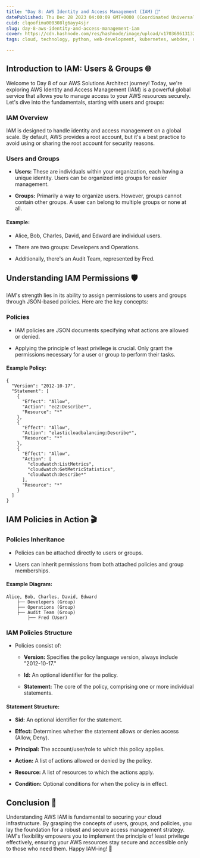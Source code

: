 ```yaml
---
title: "Day 8: AWS Identity and Access Management (IAM) 🚀"
datePublished: Thu Dec 28 2023 04:00:09 GMT+0000 (Coordinated Universal Time)
cuid: clqoofimu000308lg6ayy4sjr
slug: day-8-aws-identity-and-access-management-iam
cover: https://cdn.hashnode.com/res/hashnode/image/upload/v1703696131321/c441bb8c-53f7-4b05-88bc-34e5aa44f82c.gif
tags: cloud, technology, python, web-development, kubernetes, webdev, developer, devops, terraform, web3, technical-writing-1, 90daysofdevops, trainwithshubham, 90daysofdevops-chanllenge

---
```


## Introduction to IAM: Users & Groups 🌐

Welcome to Day 8 of our AWS Solutions Architect journey! Today, we're exploring AWS Identity and Access Management (IAM) is a powerful global service that allows you to manage access to your AWS resources securely. Let's dive into the fundamentals, starting with users and groups:

### IAM Overview

IAM is designed to handle identity and access management on a global scale. By default, AWS provides a root account, but it's a best practice to avoid using or sharing the root account for security reasons.

### Users and Groups

* **Users:** These are individuals within your organization, each having a unique identity. Users can be organized into groups for easier management.
    
* **Groups:** Primarily a way to organize users. However, groups cannot contain other groups. A user can belong to multiple groups or none at all.
    

#### Example:

* Alice, Bob, Charles, David, and Edward are individual users.
    
* There are two groups: Developers and Operations.
    
* Additionally, there's an Audit Team, represented by Fred.
    

## Understanding IAM Permissions 🛡️

IAM's strength lies in its ability to assign permissions to users and groups through JSON-based policies. Here are the key concepts:

### Policies

* IAM policies are JSON documents specifying what actions are allowed or denied.
    
* Applying the principle of least privilege is crucial. Only grant the permissions necessary for a user or group to perform their tasks.
    

#### Example Policy:

```plaintext
{
  "Version": "2012-10-17",
  "Statement": [
    {
      "Effect": "Allow",
      "Action": "ec2:Describe*",
      "Resource": "*"
    },
    {
      "Effect": "Allow",
      "Action": "elasticloadbalancing:Describe*",
      "Resource": "*"
    },
    {
      "Effect": "Allow",
      "Action": [
        "cloudwatch:ListMetrics",
        "cloudwatch:GetMetricStatistics",
        "cloudwatch:Describe*"
      ],
      "Resource": "*"
    }
  ]
}
```

## IAM Policies in Action 🎬

### Policies Inheritance

* Policies can be attached directly to users or groups.
    
* Users can inherit permissions from both attached policies and group memberships.
    

#### Example Diagram:

```plaintext
Alice, Bob, Charles, David, Edward
    ├── Developers (Group)
    ├── Operations (Group)
    ├── Audit Team (Group)
        ├── Fred (User)
```

### IAM Policies Structure

* Policies consist of:
    
    * **Version:** Specifies the policy language version, always include "2012-10-17."
        
    * **Id:** An optional identifier for the policy.
        
    * **Statement:** The core of the policy, comprising one or more individual statements.
        

#### Statement Structure:

* **Sid:** An optional identifier for the statement.
    
* **Effect:** Determines whether the statement allows or denies access (Allow, Deny).
    
* **Principal:** The account/user/role to which this policy applies.
    
* **Action:** A list of actions allowed or denied by the policy.
    
* **Resource:** A list of resources to which the actions apply.
    
* **Condition:** Optional conditions for when the policy is in effect.
    

## Conclusion 🚀

Understanding AWS IAM is fundamental to securing your cloud infrastructure. By grasping the concepts of users, groups, and policies, you lay the foundation for a robust and secure access management strategy. IAM's flexibility empowers you to implement the principle of least privilege effectively, ensuring your AWS resources stay secure and accessible only to those who need them. Happy IAM-ing! 🔐